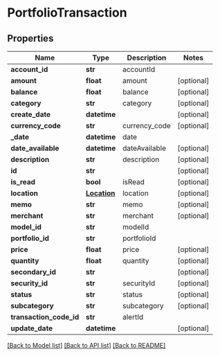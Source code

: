 # PortfolioTransaction

## Properties
Name | Type | Description | Notes
------------ | ------------- | ------------- | -------------
**account_id** | **str** | accountId | 
**amount** | **float** | amount | [optional] 
**balance** | **float** | balance | [optional] 
**category** | **str** | category | [optional] 
**create_date** | **datetime** |  | [optional] 
**currency_code** | **str** | currency_code | [optional] 
**_date** | **datetime** | date | 
**date_available** | **datetime** | dateAvailable | [optional] 
**description** | **str** | description | [optional] 
**id** | **str** |  | [optional] 
**is_read** | **bool** | isRead | [optional] 
**location** | [**Location**](Location.md) | location | [optional] 
**memo** | **str** | memo | [optional] 
**merchant** | **str** | merchant | [optional] 
**model_id** | **str** | modelId | 
**portfolio_id** | **str** | portfolioId | 
**price** | **float** | price | [optional] 
**quantity** | **float** | quantity | [optional] 
**secondary_id** | **str** |  | [optional] 
**security_id** | **str** | securityId | [optional] 
**status** | **str** | status | [optional] 
**subcategory** | **str** | subcategory | [optional] 
**transaction_code_id** | **str** | alertId | 
**update_date** | **datetime** |  | [optional] 

[[Back to Model list]](../README.md#documentation-for-models) [[Back to API list]](../README.md#documentation-for-api-endpoints) [[Back to README]](../README.md)


